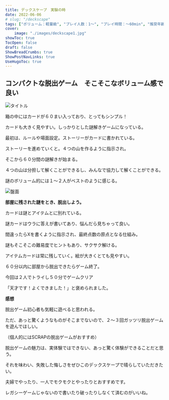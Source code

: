 ```yaml
---
title: デックスケープ　実験の時
date: 2022-06-06
# slug: "/deckscape"
tags: ["ボリューム：軽量級", "プレイ人数：1〜", "プレイ時間：〜60min", "推奨年齢：12〜", "ゲームシステム：謎解き", "作者：Martino Chiacchiera & Silvano Sorrentino", "版権元：GP GAMES"]
cover:
    image: "./images/deckscape1.jpg"
showToc: true
TocOpen: false
draft: false
ShowBreadCrumbs: true
ShowPostNavLinks: true
UseHugoToc: true
---
```


## コンパクトな脱出ゲーム　そこそこなボリューム感で良い

![タイトル](/images/deckscape1.jpg)

箱の中にはカードが６０まい入っており、とってもシンプル！

カードも大きく見やすい。しっかりとした謎解きゲームになっている。

最初は、ルールや場面設定。ストーリーがカードに書かれている。

ストーリーを進めていくと。４つの山を作るように指示され。

そこから６０分間の謎解きが始まる。

４つの山は分担して解くことができるし、みんなで協力して解くことができる。

謎のボリューム的には１〜２人がベストのように感じる。

![盤面](/images/deckscape2.jpg)

**部屋に残された謎をとき、脱出しよう。**

カードは謎とアイテムとに別れている。

謎カードはウラに答えが書いてあり、悩んだら見ちゃって良い。

間違ったらXを書くように指示され、最終点数の原点となる仕組み。

謎もそこそこの難易度でヒントもあり、サクサク解ける。

アイテムカードは常に残していく。絵が大きくとても見やすい。

６０分以内に部屋から脱出できたらゲーム終了。

今回は２人でトライし５０分でゲームクリア

「天才です！よくできました！」と褒められました。

**感想**

脱出ゲーム初心者も気軽に遊べると思われる。

ただ、あっと驚くようなものがそこまでないので、２〜３回ガッツリ脱出ゲームを遊んでほしい。

（個人的にはSCRAPの脱出ゲームがおすすめ）

脱出ゲームの魅力は、実体験ではできない、あっと驚く体験ができることだと思う。

それを味わい、失敗した悔しさをぜひこのデックスケープで晴らしていただきたい。

夫婦でやったり、一人でモクモクとやったりとおすすめです。

レガシーゲームじゃないので書いたり破ったりしなくて済むのがいいね。